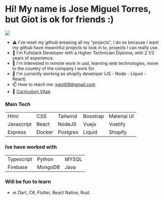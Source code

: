 # Hi! My name is Jose Miguel Torres, but Giot is ok for friends :)

![](https://komarev.com/ghpvc/?username=giot08&color=red)

- ⚠️ I've reset my github ereasing all my "projects", I do so because I want my github have meaninful projects to look in to, projects I can really use.
- 🥇 I'm Fullstack Developer with a Higher Technician Diploma, with 2 1/2 years of experience.
- 👀 I'm interested in remote work in usd, learning web technologies, move to the country of the company I work for.
- 🌱 I'm currently working as shopify developer (JS - Node - Liquid - React).
- 📫 How to reach me: xgiot08@gmail.com
- 📑 [Curriculum Vitae](https://github.com/Giot08/Giot08/blob/main/CV/CV-eng.pdf)

### Main Tech

| | | | | |
| ------------- | ------------- | ------------- | ------------- | ------------- |
| Html  | CSS  | Tailwind | Boostrap | Material UI |
| Javascript  | React  | NodeJS | Vuejs | Vuetify |
| Express  | Docker  | Postgres | Liquid | Shopify |

### Ive have worked with
| | | |
| ------------- | ------------- | ------------- |
| Typescript  | Python  | MYSQL |
| Firebase  | MongoDB  | Java |
### Will be fun to learn
- 🔜 Dart, C#, Flutter, React Native, Rust.
